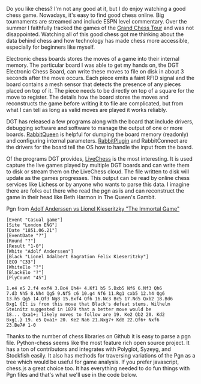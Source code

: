 Do you like chess?  I'm not any good at it, but I do enjoy watching a good chess game.
Nowadays, it's easy to find good chess online.  Big tournaments are streamed and include ESPN level
commentary.  Over the summer I faithfully tracked the games of the [Grand Chess Tour](https://grandchesstour.org/)
and was not disappointed.  Watching all of this good chess got me thinking about the data behind chess and
how technology has made chess more accessible, especially for beginners like myself.

Electronic chess boards stores the moves of a game into their internal memory.  The particular board I was able to get
my hands on, the DGT Electronic Chess Board, can write these moves to file on disk in about 3 seconds after the move occurs.
Each piece emits a faint RFID signal and the board contains a mesh sensor that detects the presence of any pieces
placed on top of it.  The piece needs to be directly on top of a square for the move to register. The details how 
the board stores the moves and reconstructs the game before writing it to file are complicated, but from what I can 
tell as long as valid moves are played it works reliably.

DGT has released a few programs along with the board that include drivers, debugging software and software to manage the output of
one or more boards.  [RabbitQueen](https://digitalgametechnology.com/faq/software-downloads/rabbitqueen-software) is 
helpful for dumping the board memory (readonly) and configuring internal parameters.  [RabbitPlugin](https://digitalgametechnology.com/faq/software-downloads/rabbitplugin-software)
and RabbitConnect are the drivers for the board tell the OS how to handle the input from the board.

Of the programs DGT provides, [LiveChess](http://www.livechesscloud.com/software/) is the most interesting.  It is
used capture the live games played by multiple DGT boards and can write them to disk or stream them on the LiveChess
cloud.  The file written to disk will update as the games progresses.  This output can be read by online chess services like
Lichess or by anyone who wants to parse this data.  I imagine there are folks out there who read the pgn as is and
can reconstruct the game in their head like Beth Harmon in The Queen's Gambit.

Pgn from  [Adolf Anderssen vs Lionel Kieseritzky "The Immortal Game"](https://www.chessgames.com/perl/chessgame?gid=1018910)

    [Event "Casual game"]
    [Site "London ENG"]
    [Date "1851.06.21"]
    [EventDate "?"]
    [Round "?"]
    [Result "1-0"]
    [White "Adolf Anderssen"]
    [Black "Lionel Adalbert Bagration Felix Kieseritzky"]
    [ECO "C33"]
    [WhiteElo "?"]
    [BlackElo "?"]
    [PlyCount "45"]
    
    1.e4 e5 2.f4 exf4 3.Bc4 Qh4+ 4.Kf1 b5 5.Bxb5 Nf6 6.Nf3 Qh6
    7.d3 Nh5 8.Nh4 Qg5 9.Nf5 c6 10.g4 Nf6 11.Rg1 cxb5 12.h4 Qg6
    13.h5 Qg5 14.Qf3 Ng8 15.Bxf4 Qf6 16.Nc3 Bc5 17.Nd5 Qxb2 18.Bd6
    Bxg1 {It is from this move that Black's defeat stems. Wilhelm
    Steinitz suggested in 1879 that a better move would be
    18... Qxa1+; likely moves to follow are 19. Ke2 Qb2 20. Kd2
    Bxg1.} 19. e5 Qxa1+ 20. Ke2 Na6 21.Nxg7+ Kd8 22.Qf6+ Nxf6
    23.Be7# 1-0


Thanks to the number of chess libraries on Github it is easy to parse a pgn file.  Python-chess seems like the most feature rich open source project. It 
has a ton of contributors and integrates with Polyglot, Syzeyg, and Stockfish easily.  It also has methods for traversing variations of the Pgn as a tree 
which would be useful for game analysis. If you prefer javascript, chess.js a great choice too.  It has everything needed to do fun things with Pgn files 
and that's what we'll use in the code below.